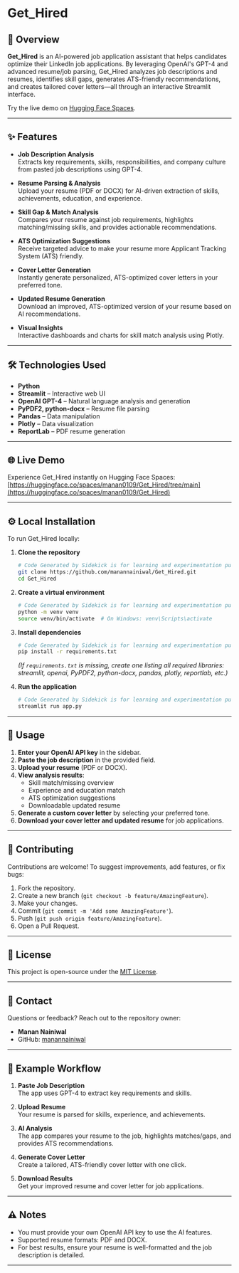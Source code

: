 # Get_Hired

## 🚀 Overview

**Get_Hired** is an AI-powered job application assistant that helps candidates optimize their LinkedIn job applications. By leveraging OpenAI's GPT-4 and advanced resume/job parsing, Get_Hired analyzes job descriptions and resumes, identifies skill gaps, generates ATS-friendly recommendations, and creates tailored cover letters—all through an interactive Streamlit interface.

Try the live demo on [Hugging Face Spaces](https://huggingface.co/spaces/manan0109/Get_Hired).

---

## ✨ Features

- **Job Description Analysis**  
  Extracts key requirements, skills, responsibilities, and company culture from pasted job descriptions using GPT-4.

- **Resume Parsing & Analysis**  
  Upload your resume (PDF or DOCX) for AI-driven extraction of skills, achievements, education, and experience.

- **Skill Gap & Match Analysis**  
  Compares your resume against job requirements, highlights matching/missing skills, and provides actionable recommendations.

- **ATS Optimization Suggestions**  
  Receive targeted advice to make your resume more Applicant Tracking System (ATS) friendly.

- **Cover Letter Generation**  
  Instantly generate personalized, ATS-optimized cover letters in your preferred tone.

- **Updated Resume Generation**  
  Download an improved, ATS-optimized version of your resume based on AI recommendations.

- **Visual Insights**  
  Interactive dashboards and charts for skill match analysis using Plotly.

---

## 🛠️ Technologies Used

- **Python**  
- **Streamlit** – Interactive web UI  
- **OpenAI GPT-4** – Natural language analysis and generation  
- **PyPDF2, python-docx** – Resume file parsing  
- **Pandas** – Data manipulation  
- **Plotly** – Data visualization  
- **ReportLab** – PDF resume generation

---

## 🌐 Live Demo

Experience Get_Hired instantly on Hugging Face Spaces:  
[https://huggingface.co/spaces/manan0109/Get_Hired/tree/main](https://huggingface.co/spaces/manan0109/Get_Hired)

---

## ⚙️ Local Installation

To run Get_Hired locally:

1. **Clone the repository**
    ```bash
    # Code Generated by Sidekick is for learning and experimentation purposes only.
    git clone https://github.com/manannainiwal/Get_Hired.git
    cd Get_Hired
    ```

2. **Create a virtual environment**
    ```bash
    # Code Generated by Sidekick is for learning and experimentation purposes only.
    python -m venv venv
    source venv/bin/activate  # On Windows: venv\Scripts\activate
    ```

3. **Install dependencies**
    ```bash
    # Code Generated by Sidekick is for learning and experimentation purposes only.
    pip install -r requirements.txt
    ```
    *(If `requirements.txt` is missing, create one listing all required libraries: streamlit, openai, PyPDF2, python-docx, pandas, plotly, reportlab, etc.)*

4. **Run the application**
    ```bash
    # Code Generated by Sidekick is for learning and experimentation purposes only.
    streamlit run app.py
    ```

---

## 🚀 Usage

1. **Enter your OpenAI API key** in the sidebar.
2. **Paste the job description** in the provided field.
3. **Upload your resume** (PDF or DOCX).
4. **View analysis results**:  
   - Skill match/missing overview  
   - Experience and education match  
   - ATS optimization suggestions  
   - Downloadable updated resume
5. **Generate a custom cover letter** by selecting your preferred tone.
6. **Download your cover letter and updated resume** for job applications.

---

## 🤝 Contributing

Contributions are welcome! To suggest improvements, add features, or fix bugs:

1. Fork the repository.
2. Create a new branch (`git checkout -b feature/AmazingFeature`).
3. Make your changes.
4. Commit (`git commit -m 'Add some AmazingFeature'`).
5. Push (`git push origin feature/AmazingFeature`).
6. Open a Pull Request.

---

## 📄 License

This project is open-source under the [MIT License](https://opensource.org/licenses/MIT).

---

## 📧 Contact

Questions or feedback? Reach out to the repository owner:

- **Manan Nainiwal**
- GitHub: [manannainiwal](https://github.com/manannainiwal)

---

## 📝 Example Workflow

1. **Paste Job Description**  
   The app uses GPT-4 to extract key requirements and skills.

2. **Upload Resume**  
   Your resume is parsed for skills, experience, and achievements.

3. **AI Analysis**  
   The app compares your resume to the job, highlights matches/gaps, and provides ATS recommendations.

4. **Generate Cover Letter**  
   Create a tailored, ATS-friendly cover letter with one click.

5. **Download Results**  
   Get your improved resume and cover letter for job applications.

---

## ⚠️ Notes

- You must provide your own OpenAI API key to use the AI features.
- Supported resume formats: PDF and DOCX.
- For best results, ensure your resume is well-formatted and the job description is detailed.

---

